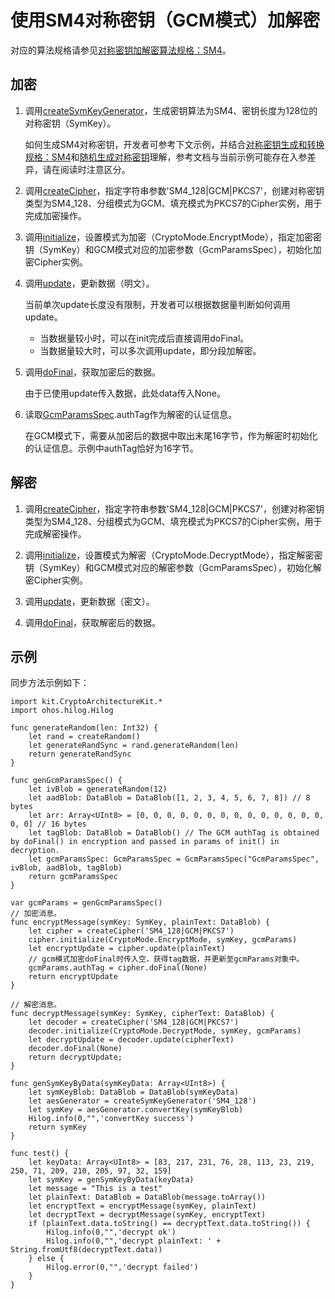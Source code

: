 # 使用SM4对称密钥（GCM模式）加解密

对应的算法规格请参见[对称密钥加解密算法规格：SM4](./cj-crypto-sym-encrypt-decrypt-spec.md#sm4)。

## 加密

1. 调用[createSymKeyGenerator](../../../../API_Reference/source_zh_cn/apis/CryptoArchitectureKit/cj-apis-crypto.md#func-createsymkeygeneratorstring)，生成密钥算法为SM4、密钥长度为128位的对称密钥（SymKey）。

    如何生成SM4对称密钥，开发者可参考下文示例，并结合[对称密钥生成和转换规格：SM4](./cj-crypto-sym-key-generation-conversion-spec.md#sm4)和[随机生成对称密钥](./cj-crypto-generate-sym-key-randomly.md)理解，参考文档与当前示例可能存在入参差异，请在阅读时注意区分。

2. 调用[createCipher](../../../../API_Reference/source_zh_cn/apis/CryptoArchitectureKit/cj-apis-crypto.md#func-createcipherstring)，指定字符串参数'SM4_128|GCM|PKCS7'，创建对称密钥类型为SM4_128、分组模式为GCM、填充模式为PKCS7的Cipher实例，用于完成加密操作。

3. 调用[initialize](../../../../API_Reference/source_zh_cn/apis/CryptoArchitectureKit/cj-apis-crypto.md#func-initializecryptomode-key-paramsspec)，设置模式为加密（CryptoMode.EncryptMode），指定加密密钥（SymKey）和GCM模式对应的加密参数（GcmParamsSpec），初始化加密Cipher实例。

4. 调用[update](../../../../API_Reference/source_zh_cn/apis/CryptoArchitectureKit/cj-apis-crypto.md#func-updatedatablob)，更新数据（明文）。

    当前单次update长度没有限制，开发者可以根据数据量判断如何调用update。

    - 当数据量较小时，可以在init完成后直接调用doFinal。
    - 当数据量较大时，可以多次调用update，即分段加解密。

5. 调用[doFinal](../../../../API_Reference/source_zh_cn/apis/CryptoArchitectureKit/cj-apis-crypto.md#func-dofinaldatablob)，获取加密后的数据。

    由于已使用update传入数据，此处data传入None。

6. 读取[GcmParamsSpec](../../../../API_Reference/source_zh_cn/apis/CryptoArchitectureKit/cj-apis-crypto.md#struct-gcmparamsspec).authTag作为解密的认证信息。

    在GCM模式下，需要从加密后的数据中取出末尾16字节，作为解密时初始化的认证信息。示例中authTag恰好为16字节。

## 解密

1. 调用[createCipher](../../../../API_Reference/source_zh_cn/apis/CryptoArchitectureKit/cj-apis-crypto.md#func-createcipherstring)，指定字符串参数'SM4_128|GCM|PKCS7'，创建对称密钥类型为SM4_128、分组模式为GCM、填充模式为PKCS7的Cipher实例，用于完成解密操作。

2. 调用[initialize](../../../../API_Reference/source_zh_cn/apis/CryptoArchitectureKit/cj-apis-crypto.md#func-initializecryptomode-key-paramsspec)，设置模式为解密（CryptoMode.DecryptMode），指定解密密钥（SymKey）和GCM模式对应的解密参数（GcmParamsSpec），初始化解密Cipher实例。

3. 调用[update](../../../../API_Reference/source_zh_cn/apis/CryptoArchitectureKit/cj-apis-crypto.md#func-updatedatablob)，更新数据（密文）。

4. 调用[doFinal](../../../../API_Reference/source_zh_cn/apis/CryptoArchitectureKit/cj-apis-crypto.md#func-dofinaldatablob)，获取解密后的数据。

## 示例

同步方法示例如下：

<!-- compile -->

```cangjie
import kit.CryptoArchitectureKit.*
import ohos.hilog.Hilog

func generateRandom(len: Int32) {
    let rand = createRandom()
    let generateRandSync = rand.generateRandom(len)
    return generateRandSync
}

func genGcmParamsSpec() {
    let ivBlob = generateRandom(12)
    let aadBlob: DataBlob = DataBlob([1, 2, 3, 4, 5, 6, 7, 8]) // 8 bytes
    let arr: Array<UInt8> = [0, 0, 0, 0, 0, 0, 0, 0, 0, 0, 0, 0, 0, 0, 0, 0] // 16 bytes
    let tagBlob: DataBlob = DataBlob() // The GCM authTag is obtained by doFinal() in encryption and passed in params of init() in decryption.
    let gcmParamsSpec: GcmParamsSpec = GcmParamsSpec("GcmParamsSpec", ivBlob, aadBlob, tagBlob)
    return gcmParamsSpec
}

var gcmParams = genGcmParamsSpec()
// 加密消息。
func encryptMessage(symKey: SymKey, plainText: DataBlob) {
    let cipher = createCipher('SM4_128|GCM|PKCS7')
    cipher.initialize(CryptoMode.EncryptMode, symKey, gcmParams)
    let encryptUpdate = cipher.update(plainText)
    // gcm模式加密doFinal时传入空，获得tag数据，并更新至gcmParams对象中。
    gcmParams.authTag = cipher.doFinal(None)
    return encryptUpdate
}

// 解密消息。
func decryptMessage(symKey: SymKey, cipherText: DataBlob) {
    let decoder = createCipher('SM4_128|GCM|PKCS7')
    decoder.initialize(CryptoMode.DecryptMode, symKey, gcmParams)
    let decryptUpdate = decoder.update(cipherText)
    decoder.doFinal(None)
    return decryptUpdate;
}

func genSymKeyByData(symKeyData: Array<UInt8>) {
    let symKeyBlob: DataBlob = DataBlob(symKeyData)
    let aesGenerator = createSymKeyGenerator('SM4_128')
    let symKey = aesGenerator.convertKey(symKeyBlob)
    Hilog.info(0,"",'convertKey success')
    return symKey
}

func test() {
    let keyData: Array<UInt8> = [83, 217, 231, 76, 28, 113, 23, 219, 250, 71, 209, 210, 205, 97, 32, 159]
    let symKey = genSymKeyByData(keyData)
    let message = "This is a test"
    let plainText: DataBlob = DataBlob(message.toArray())
    let encryptText = encryptMessage(symKey, plainText)
    let decryptText = decryptMessage(symKey, encryptText)
    if (plainText.data.toString() == decryptText.data.toString()) {
        Hilog.info(0,"",'decrypt ok')
        Hilog.info(0,"",'decrypt plainText: ' + String.fromUtf8(decryptText.data))
    } else {
        Hilog.error(0,"",'decrypt failed')
    }
}
```
